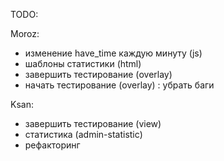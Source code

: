TODO:

Moroz:
- изменение have_time каждую минуту (js)
- шаблоны статистики (html)
- завершить тестирование (overlay)
- начать тестирование (overlay) : убрать баги

Ksan:
- завершить тестирование (view)
- статистика (admin-statistic)
- рефакторинг

